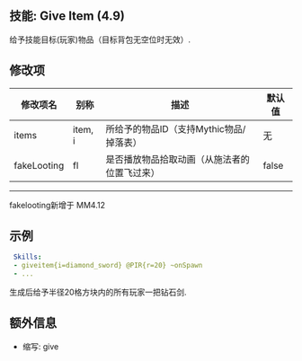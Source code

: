 技能: Give Item (4.9)
--------------------------

给予技能目标(玩家)物品（目标背包无空位时无效）.

修改项
----------

| 修改项名 | 别称    | 描述                                                                                                    | 默认值 |
|-----------|------------|----------------------------------------------------------------------------------------------------------------|---------------|
| items        | item, i       | 所给予的物品ID（支持Mythic物品/掉落表） | 无 |
| fakeLooting | fl | 是否播放物品拾取动画（从施法者的位置飞过来） | false |

--------

fakelooting新增于 MM4.12

示例
--------

```yaml
 Skills:
 - giveitem{i=diamond_sword} @PIR{r=20} ~onSpawn
 - ...
```
生成后给予半径20格方块内的所有玩家一把钻石剑.

额外信息
-------

- 缩写: give